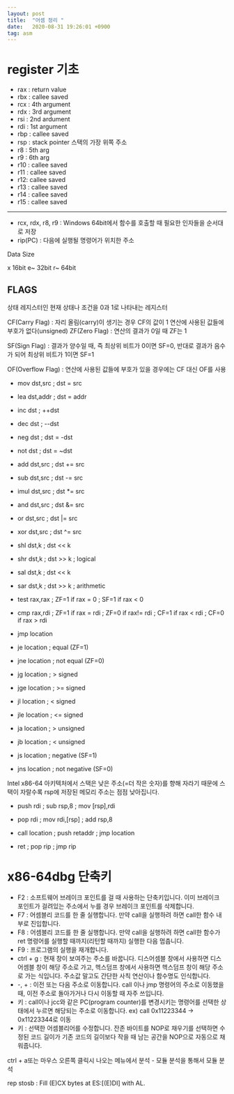 ```yaml
---
layout: post
title:  "어셈 정리 "
date:   2020-08-31 19:26:01 +0900
tag: asm
---
```



# register 기초

- rax : return value
- rbx : callee saved
- rcx : 4th argument
- rdx : 3rd argument
- rsi : 2nd ardument
- rdi : 1st argument
- rbp : callee saved 
- rsp : stack pointer 스택의 가장 위쪽 주소
- r8 : 5th arg
- r9 : 6th arg
- r10 : callee saved
- r11 : callee saved
- r12: callee saved
- r13 : callee saved
- r14 : callee saved
- r15 : callee saved

----

- rcx, rdx, r8, r9 : Windows 64bit에서 함수를 호출할 때 필요한 인자들을 순서대로 저장
- rip(PC) : 다음에 실행될 명령어가 위치한 주소


Data Size

x 16bit
e~ 32bit
r~ 64bit

## FLAGS

상태 레지스터인
현재 상태나 조건을 0과 1로 나타내는 레지스터

CF(Carry Flag) : 자리 올림(carry)이 생기는 경우 CF의 값이 1  연산에 사용된 값들에 부호가 없다(unsigned)
ZF(Zero Flag) : 연산의 결과가 0일 때 ZF는 1

SF(Sign Flag) : 결과가 양수일 때, 즉 최상위 비트가 0이면 SF=0, 반대로 결과가 음수가 되어 최상위 비트가 1이면 SF=1

OF(Overflow Flag) : 연산에 사용된 값들에 부호가 있을 경우에는 CF 대신 OF를 사용


- mov    dst,src       ; dst = src
- lea    dst,addr      ; dst = addr
- inc    dst           ; ++dst
- dec    dst           ; --dst
- neg    dst           ; dst = -dst
- not    dst           ; dst = ~dst
- add    dst,src       ; dst += src
- sub    dst,src       ; dst -= src
- imul   dst,src       ; dst *= src
- and    dst,src       ; dst &= src
- or     dst,src       ; dst |= src
- xor    dst,src       ; dst ^= src
- shl    dst,k         ; dst << k
- shr    dst,k         ; dst >> k
                       ; logical
- sal    dst,k         ; dst << k 
- sar    dst,k         ; dst >> k
                       ; arithmetic
- test   rax,rax       ; ZF=1 if rax = 0
                        ; SF=1 if rax < 0

- cmp    rax,rdi       ; ZF=1 if rax = rdi
                     ; ZF=0 if rax!= rdi
                     ; CF=1 if rax < rdi
                     ; CF=0 if rax > rdi
- jmp    location
- je     location      ; equal (ZF=1)
- jne    location      ; not equal (ZF=0)
- jg     location      ; >   signed
- jge    location      ; >=  signed
- jl     location      ; <   signed
- jle    location      ; <=  signed
- ja     location      ; >   unsigned
- jb     location      ; <   unsigned
- js     location      ; negative (SF=1)
- jns    location      ; not negative (SF=0)



Intel x86-64 아키텍처에서 스택은 낮은 주소(=더 작은 숫자)를 향해 자라기 때문에 스택이 자랄수록 rsp에 저장된 메모리 주소는 점점 낮아집니다.

- push   rdi           ; sub  rsp,8
                     ; mov  [rsp],rdi
- pop    rdi           ; mov  rdi,[rsp]
                     ; add  rsp,8

- call   location      ; push retaddr
                     ; jmp  location
- ret                  ; pop  rip
                     ; jmp  rip

# x86-64dbg 단축키

- F2 : 소프트웨어 브레이크 포인트를 걸 때 사용하는 단축키입니다. 이미 브레이크 포인트가 걸려있는 주소에서 누를 경우 브레이크 포인트를 삭제합니다.
- F7 : 어셈블리 코드를 한 줄 실행합니다. 만약 call을 실행하려 하면 call한 함수 내부로 진입합니다.
- F8 : 어셈블리 코드를 한 줄 실행합니다. 만약 call을 실행하려 하면 call한 함수가 ret 명령어를 실행할 때까지(리턴할 때까지) 실행한 다음 멈춥니다.
- F9 : 프로그램의 실행을 재개합니다.
- ctrl + g : 현재 창이 보여주는 주소를 바꿉니다. 디스어셈블 창에서 사용하면 디스어셈블 창이 해당 주소로 가고, 헥스덤프 창에서 사용하면 헥스덤프 창이 해당 주소로 가는 식입니다. 주소값 말고도 간단한 사칙 연산이나 함수명도 인식합니다.
- -, + : 이전 또는 다음 주소로 이동합니다. call 이나 jmp 명령어의 주소로 이동했을 때, 이전 주소로 돌아가거나 다시 이동할 때 자주 쓰입니다.
- <enter> 키 : call이나 jcc와 같은 PC(program counter)를 변경시키는 명령어를 선택한 상태에서 누르면 해당되는 주소로 이동합니다. ex) call 0x11223344 → 0x11223344로 이동
- <space> 키 : 선택한 어셈블리어를 수정합니다. 잔존 바이트를 NOP로 채우기를 선택하면 수정된 코드 길이가 기존 코드의 길이보다 작을 때 남는 공간을 NOP으로 자동으로 채워줍니다.

ctrl + a또는 마우스 오른쪽 클릭시 나오는 메뉴에서 분석 - 모듈 분석을 통해서 모듈 분석

rep stosb : Fill (E)CX bytes at ES:[(E)DI] with AL.